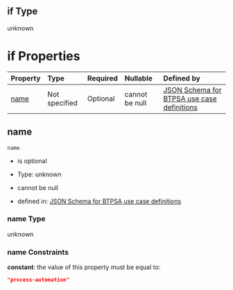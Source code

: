 ## if Type

unknown

# if Properties

| Property      | Type          | Required | Nullable       | Defined by                                                                                                                                                                                                        |
| :------------ | :------------ | :------- | :------------- | :---------------------------------------------------------------------------------------------------------------------------------------------------------------------------------------------------------------- |
| [name](#name) | Not specified | Optional | cannot be null | [JSON Schema for BTPSA use case definitions](btpsa-usecase-properties-services-items-allof-2-then-allof-41-if-properties-name.md "undefined#/properties/services/items/allOf/2/then/allOf/41/if/properties/name") |

## name



`name`

*   is optional

*   Type: unknown

*   cannot be null

*   defined in: [JSON Schema for BTPSA use case definitions](btpsa-usecase-properties-services-items-allof-2-then-allof-41-if-properties-name.md "undefined#/properties/services/items/allOf/2/then/allOf/41/if/properties/name")

### name Type

unknown

### name Constraints

**constant**: the value of this property must be equal to:

```json
"process-automation"
```
